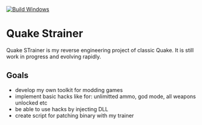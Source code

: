 [![Build Windows](https://github.com/Stradek/QuakeSTrainer/actions/workflows/build-windows.yml/badge.svg)](https://github.com/Stradek/QuakeSTrainer/actions/workflows/build-windows.yml)
# Quake Strainer
Quake STrainer is my reverse engineering project of classic Quake.
It is still work in progress and evolving rapidly. 

## Goals
- develop my own toolkit for modding games
- implement basic hacks like for: unlimitted ammo, god mode, all weapons unlocked etc
- be able to use hacks by injecting DLL
- create script for patching binary with my trainer
